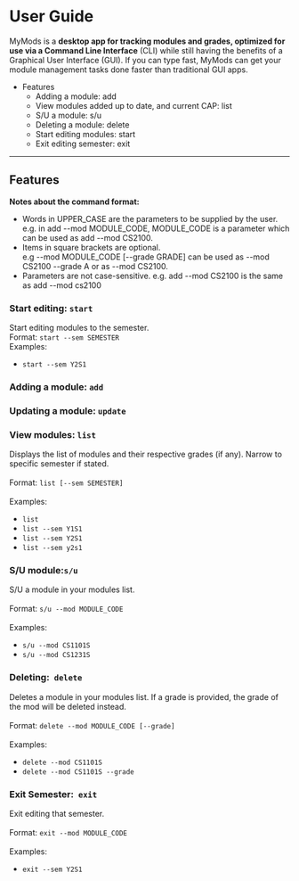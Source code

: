 # User Guide

MyMods is a **desktop app for tracking modules and grades, optimized for use via a Command Line Interface** (CLI) while still having the benefits of a Graphical User Interface (GUI). If you can type fast, MyMods can get your module management tasks done faster than traditional GUI apps.



*   Features
    *   Adding a module: add
    *   View modules added up to date, and current CAP: list
    *   S/U a module: s/u
    *   Deleting a module: delete
    *   Start editing modules: start
    *   Exit editing semester: exit



---


## Features

**Notes about the command format:**

*   Words in UPPER_CASE are the parameters to be supplied by the user. \
e.g. in add --mod MODULE_CODE, MODULE_CODE is a parameter which can be used as add --mod CS2100.
*   Items in square brackets are optional. \
e.g --mod MODULE_CODE [--grade GRADE] can be used as --mod CS2100 --grade A or as --mod CS2100.
*   Parameters are not case-sensitive. e.g. add --mod CS2100 is the same as add --mod cs2100

### Start editing: `start`
Start editing modules to the semester.
\
Format: `start --sem SEMESTER`
\
Examples:
*   `start --sem Y2S1`

### Adding a module: `add`



### Updating a module: `update`



### View modules: `list`
Displays the list of modules and their respective grades (if any). Narrow to specific semester if stated. \
 \
Format: `list [--sem SEMESTER]` \
 \
Examples:
*   `list`
*   `list --sem Y1S1`
*   `list --sem Y2S1 `
*   `list --sem y2s1 `


### S/U module:` s/u `
S/U a module in your modules list. \
 \
Format: `s/u --mod MODULE_CODE` \
 \
Examples:` `
*   `s/u --mod CS1101S`
*   `s/u --mod CS1231S`


### Deleting:` delete`
Deletes a module in your modules list. If a grade is provided, the grade of the mod will be deleted instead. \
 \
Format: `delete --mod MODULE_CODE [--grade]` \
 \
Examples:
*   `delete --mod CS1101S`
*   `delete --mod CS1101S --grade`


### Exit Semester:` exit`
Exit editing that semester. \
 \
Format: `exit --mod MODULE_CODE` \
 \
Examples:
*   `exit --sem Y2S1`
